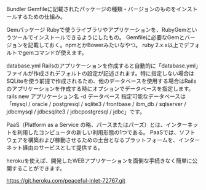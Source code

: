 Bundler
Gemfileに記載されたパッケージの種類・バージョンのものをインストールするための仕組み。

Gemパッケージ
Rubyで使うライブラリやアプリケーションを、RubyGemというツールでインストールできるようにしたもの。
Gemfileに必要なGemとバージョンを記載しておく。npmとかBowerみたいなやつ。
ruby 2.x.x以上でデフォルトでgemコマンドが使えます。

database.yml
Railsのアプリケーションを作成すると自動的に「database.yml」ファイルが作成されデフォルトの設定が記述されます。特に指定しない場合はSQLiteを使う前提で作成されるため、他のデータベースを使用する場合はRailsのアプリケーションを作成する時にオプションでデータベースを指定します。
  rails new アプリケーション名 -d データベース
指定可能なデータベースは「mysql / oracle / postgresql / sqlite3 / frontbase / ibm_db / sqlserver / jdbcmysql / jdbcsqlite3 / jdbcpostgresql / jdbc」です。

PaaS（Platform as a Service の略、パースまたはパーズ）とは、インターネットを利用したコンピュータの新しい利用形態の1つである。 PaaSでは、ソフトウェアを構築および稼動させるための土台となるプラットフォームを、インターネット経由のサービスとして提供する。

herokuを使えば、開発したWEBアプリケーションを面倒な手続きなく簡単に公開することができます。

https://git.heroku.com/peaceful-inlet-72767.git

